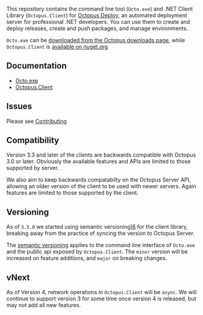 This repository contains the command line tool (`Octo.exe`) and .NET Client Library (`Octopus.Client`) for [Octopus Deploy][1], an automated deployment server for professional .NET developers. You can use them to create and deploy releases, create and push packages, and manage environments.

`Octo.exe` can be [downloaded from the Octopus downloads page][2], while `Octopus.Client` is [available on nuget.org][3]

## Documentation
- [Octo.exe][4]
- [Octopus.Client][5]

## Issues
Please see [Contributing](CONTRIBUTING.md)

## Compatibility
Version 3.3 and later of the clients are backwards compatible with Octopus 3.0 or later. Obviously the available features and APIs are limited to those supported by server.

We also aim to keep backwards compatabilty on the Octopus Server API, allowing an older version of the client to be used with newer servers. Again features are limited to those supported by the client.

## Versioning
As of `3.5.0` we started using semantic versioning][6] for the client library, breaking away from the practice of syncing the version to Octopus Server.

The [semantic versioning][6] applies to the command line interface of `Octo.exe` and the public api exposed by `Octopus.Client`. The `minor` version will be increased on feature additions, and `major` on breaking changes.

## vNext
As of Version 4, network operations in `Octopus.Client` will be `async`. We will continue to support version 3 for some time once version 4 is released, but may not add all new features.

[1]: https://octopus.com
[2]: https://octopus.com/downloads
[3]: https://www.nuget.org/packages/Octopus.Client
[4]: http://docs.octopusdeploy.com/display/OD/Octo.exe+Command+Line
[5]: http://docs.octopusdeploy.com/display/OD/Octopus.Client
[6]: http://semver.org/
